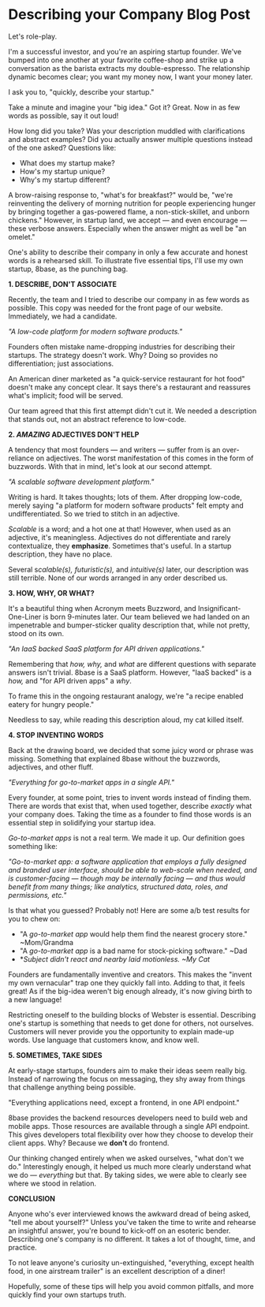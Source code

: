 # Describing your Company Blog Post

Let's role-play.

I'm a successful investor, and you're an aspiring startup founder. We've bumped into one another at your favorite coffee-shop and strike up a conversation as the barista extracts my double-espresso. The relationship dynamic becomes clear; you want my money now, I want your money later.

I ask you to, "quickly, describe your startup."

Take a minute and imagine your "big idea." Got it? Great. Now in as few words as possible, say it out loud!

How long did you take? Was your description muddled with clarifications and abstract examples? Did you actually answer multiple questions instead of the one asked? Questions like:

- What does my startup make?
- How's my startup unique?
- Why's my startup different?

A brow-raising response to, "what's for breakfast?" would be, "we're reinventing the delivery of morning nutrition for people experiencing hunger by bringing together a gas-powered flame, a non-stick-skillet, and unborn chickens." However, in startup land, we accept — and even encourage — these verbose answers. Especially when the answer might as well be "an omelet."

One's ability to describe their company in only a few accurate and honest words is a rehearsed skill. To illustrate five essential tips, I'll use my own startup, 8base, as the punching bag.

**1. DESCRIBE, DON'T ASSOCIATE**

Recently, the team and I tried to describe our company in as few words as possible. This copy was needed for the front page of our website. Immediately, we had a candidate.

*"A low-code platform for modern software products."*

Founders often mistake name-dropping industries for describing their startups. The strategy doesn't work. Why? Doing so provides no differentiation; just associations.

An American diner marketed as "a quick-service restaurant for hot food" doesn't make any concept clear. It says there's a restaurant and reassures what's implicit; food will be served.

Our team agreed that this first attempt didn't cut it. We needed a description that stands out, not an abstract reference to low-code.

**2. *AMAZING* ADJECTIVES DON'T HELP**

A tendency that most founders — and writers — suffer from is an over-reliance on adjectives. The worst manifestation of this comes in the form of buzzwords. With that in mind, let's look at our second attempt.

*"A scalable software development platform."*

Writing is hard. It takes thoughts; lots of them. After dropping low-code, merely saying "a platform for modern software products" felt empty and undifferentiated. So we tried to stitch in an adjective.

*Scalable* is a word; and a hot one at that! However, when used as an adjective, it's meaningless. Adjectives do not differentiate and rarely contextualize, they **emphasize**. Sometimes that's useful. In a startup description, they have no place.

Several s*calable(s), futuristic(s),* and *intuitive(s)* later, our description was still terrible. None of our words arranged in any order described us.

**3. HOW, WHY, OR WHAT?**

It's a beautiful thing when Acronym meets Buzzword, and Insignificant-One-Liner is born 9-minutes later. Our team believed we had landed on an impenetrable and bumper-sticker quality description that, while not pretty, stood on its own.

*"An IaaS backed SaaS platform for API driven applications."*

Remembering that *how, why,* and *what* are different questions with separate answers isn't trivial. 8base is a SaaS platform. However, "IaaS backed" is a *how,* and "for API driven apps" a *why*.

To frame this in the ongoing restaurant analogy, we're "a recipe enabled eatery for hungry people."

Needless to say, while reading this description aloud, my cat killed itself.

**4. STOP INVENTING WORDS**

Back at the drawing board, we decided that some juicy word or phrase was missing. Something that explained 8base without the buzzwords, adjectives, and other fluff.

*"Everything for go-to-market apps in a single API."*

Every founder, at some point, tries to invent words instead of finding them. There are words that exist that, when used together, describe *exactly* what your company does. Taking the time as a founder to find those words is an essential step in solidifying your startup idea.

*Go-to-market apps* is not a real term. We made it up. Our definition goes something like:

*"Go-to-market app: a software application that employs a fully designed and branded user interface, should be able to web-scale when needed, and is customer-facing — though may be internally facing — and thus would benefit from many things; like analytics, structured data, roles, and permissions, etc."*

Is that what you guessed? Probably not! Here are some a/b test results for you to chew on:

- "A *go-to-market app* would help them find the nearest grocery store." ~Mom/Grandma
- "A *go-to-market app* is a bad name for stock-picking software." ~Dad
- **Subject didn't react and nearby laid motionless. ~My Cat*

Founders are fundamentally inventive and creators. This makes the "invent my own vernacular" trap one they quickly fall into. Adding to that, it feels great! As if the big-idea weren't big enough already, it's now giving birth to a new language!

Restricting oneself to the building blocks of Webster is essential. Describing one's startup is something that needs to get done for others, not ourselves. Customers will never provide you the opportunity to explain made-up words. Use language that customers know, and know well.

**5. SOMETIMES, TAKE SIDES**

At early-stage startups, founders aim to make their ideas seem really big. Instead of narrowing the focus on messaging, they shy away from things that challenge anything being possible.

"Everything applications need, except a frontend, in one API endpoint."

8base provides the backend resources developers need to build web and mobile apps. Those resources are available through a single API endpoint. This gives developers total flexibility over how they choose to develop their client apps. Why? Because we **don't** do frontend.

Our thinking changed entirely when we asked ourselves, "what don't we do." Interestingly enough, it helped us much more clearly understand what we do — *everything* but that. By taking sides, we were able to clearly see where we stood in relation.

**CONCLUSION**

Anyone who's ever interviewed knows the awkward dread of being asked, "tell me about yourself?" Unless you've taken the time to write and rehearse an insightful answer, you're bound to kick-off on an esoteric bender. Describing one's company is no different. It takes a lot of thought, time, and practice.

To not leave anyone's curiosity un-extinguished, "everything, except health food, in one airstream trailer" is an excellent description of a diner!

Hopefully, some of these tips will help you avoid common pitfalls, and more quickly find your own startups truth.